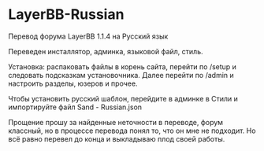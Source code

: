 # LayerBB-Russian
Перевод форума LayerBB 1.1.4 на Русский язык

Переведен инсталлятор, админка, языковой файл, стиль. 

Установка: распаковать файлы в корень сайта, перейти по /setup и следовать подсказкам установочника. Далее перейти по /admin и настроить разделы, юзеров и прочее.

Чтобы установить русский шаблон, перейдите в админке в Стили и импортируйте файл Sand - Russian.json

Прощение прошу за найденные неточности в переводе, форум классный, но в процессе перевода понял то, что он мне не подходит. Но всё равно перевел до конца и выкладываю плод своей работы.

